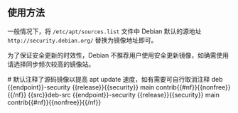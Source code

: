 ## 使用方法

一般情况下，将 `/etc/apt/sources.list` 文件中 Debian 默认的源地址 `http://security.debian.org/` 替换为镜像地址即可。

为了保证安全更新的时效性，Debian 不推荐用户使用安全更新镜像，如确需使用请选择同步频次较高的镜像站。

<tmpl z-input="release src nf">
# 默认注释了源码镜像以提高 apt update 速度，如有需要可自行取消注释
deb {{endpoint}}-security {{release}}{{security}} main contrib{{#nf}}{{nonfree}}{{/nf}}
{{src}}deb-src {{endpoint}}-security {{release}}{{security}} main contrib{{#nf}}{{nonfree}}{{/nf}}
</tmpl>
